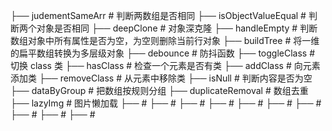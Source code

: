 ├── judementSameArr                        	# 判断两数组是否相同
├── isObjectValueEqual                      # 判断两个对象是否相同
├── deepClone                        		# 对象深克隆
├── handleEmpty                        		# 判断数组对象中所有属性是否为空，为空则删除当前行对象
├── buildTree                        		# 将一维的扁平数组转换为多层级对象
├── debounce                        		# 防抖函数
├── toggleClass                        		# 切换 class 类
├── hasClass                        		# 检查一个元素是否有类
├── addClass                        		# 向元素添加类
├── removeClass                        		# 从元素中移除类
├── isNull                        		    # 判断内容是否为空
├── dataByGroup                        		# 把数组按规则分组
├── duplicateRemoval                        # 数组去重
├── lazyImg                                 # 图片懒加载
├──                                         #
├──                                         #
├──                                         #
├──                                         #
├──                                         #
├──                                         #
├──                                         #
├──                                         #
├──                                         #
├──                                         #